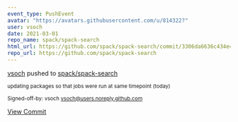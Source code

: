 ```yaml
---
event_type: PushEvent
avatar: "https://avatars.githubusercontent.com/u/814322?"
user: vsoch
date: 2021-03-01
repo_name: spack/spack-search
html_url: https://github.com/spack/spack-search/commit/3306da6636c434e40ccfd230fecacbd86704ca5b
repo_url: https://github.com/spack/spack-search
---
```


<a href='https://github.com/vsoch' target='_blank'>vsoch</a> pushed to <a href='https://github.com/spack/spack-search' target='_blank'>spack/spack-search</a>

<small>updating packages so that jobs were run at same timepoint (today)

Signed-off-by: vsoch <vsoch@users.noreply.github.com></small>

<a href='https://github.com/spack/spack-search/commit/3306da6636c434e40ccfd230fecacbd86704ca5b' target='_blank'>View Commit</a>